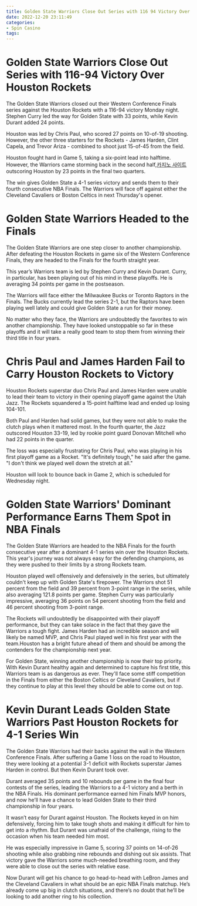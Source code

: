 ```yaml
---
title: Golden State Warriors Close Out Series with 116 94 Victory Over Houston Rockets
date: 2022-12-20 23:11:49
categories:
- Spin Casino
tags:
---
```



#  Golden State Warriors Close Out Series with 116-94 Victory Over Houston Rockets

The Golden State Warriors closed out their Western Conference Finals series against the Houston Rockets with a 116-94 victory Monday night. Stephen Curry led the way for Golden State with 33 points, while Kevin Durant added 24 points.

Houston was led by Chris Paul, who scored 27 points on 10-of-19 shooting. However, the other three starters for the Rockets - James Harden, Clint Capela, and Trevor Ariza - combined to shoot just 15-of-45 from the field.

Houston fought hard in Game 5, taking a six-point lead into halftime. However, the Warriors came storming back in the second half,[카지노 사이트](https://choegocasino.com/) outscoring Houston by 23 points in the final two quarters.

The win gives Golden State a 4-1 series victory and sends them to their fourth consecutive NBA Finals. The Warriors will face off against either the Cleveland Cavaliers or Boston Celtics in next Thursday's opener.

#  Golden State Warriors Headed to the Finals

The Golden State Warriors are one step closer to another championship. After defeating the Houston Rockets in game six of the Western Conference Finals, they are headed to the Finals for the fourth straight year.

This year’s Warriors team is led by Stephen Curry and Kevin Durant. Curry, in particular, has been playing out of his mind in these playoffs. He is averaging 34 points per game in the postseason.

The Warriors will face either the Milwaukee Bucks or Toronto Raptors in the Finals. The Bucks currently lead the series 2-1, but the Raptors have been playing well lately and could give Golden State a run for their money.

No matter who they face, the Warriors are undoubtedly the favorites to win another championship. They have looked unstoppable so far in these playoffs and it will take a really good team to stop them from winning their third title in four years.

#  Chris Paul and James Harden Fail to Carry Houston Rockets to Victory

Houston Rockets superstar duo Chris Paul and James Harden were unable to lead their team to victory in their opening playoff game against the Utah Jazz. The Rockets squandered a 15-point halftime lead and ended up losing 104-101.

Both Paul and Harden had solid games, but they were not able to make the clutch plays when it mattered most. In the fourth quarter, the Jazz outscored Houston 33-19, led by rookie point guard Donovan Mitchell who had 22 points in the quarter.

The loss was especially frustrating for Chris Paul, who was playing in his first playoff game as a Rocket. "It's definitely tough," he said after the game. "I don't think we played well down the stretch at all."

Houston will look to bounce back in Game 2, which is scheduled for Wednesday night.

#  Golden State Warriors' Dominant Performance Earns Them Spot in NBA Finals

The Golden State Warriors are headed to the NBA Finals for the fourth consecutive year after a dominant 4-1 series win over the Houston Rockets. This year's journey was not always easy for the defending champions, as they were pushed to their limits by a strong Rockets team.

Houston played well offensively and defensively in the series, but ultimately couldn't keep up with Golden State's firepower. The Warriors shot 51 percent from the field and 39 percent from 3-point range in the series, while also averaging 121.8 points per game. Stephen Curry was particularly impressive, averaging 36 points on 54 percent shooting from the field and 46 percent shooting from 3-point range.

The Rockets will undoubtedly be disappointed with their playoff performance, but they can take solace in the fact that they gave the Warriors a tough fight. James Harden had an incredible season and will likely be named MVP, and Chris Paul played well in his first year with the team.Houston has a bright future ahead of them and should be among the contenders for the championship next year.

For Golden State, winning another championship is now their top priority. With Kevin Durant healthy again and determined to capture his first title, this Warriors team is as dangerous as ever. They'll face some stiff competition in the Finals from either the Boston Celtics or Cleveland Cavaliers, but if they continue to play at this level they should be able to come out on top.

#  Kevin Durant Leads Golden State Warriors Past Houston Rockets for 4-1 Series Win

The Golden State Warriors had their backs against the wall in the Western Conference Finals. After suffering a Game 1 loss on the road to Houston, they were looking at a potential 3-1 deficit with Rockets superstar James Harden in control. But then Kevin Durant took over.

Durant averaged 35 points and 10 rebounds per game in the final four contests of the series, leading the Warriors to a 4-1 victory and a berth in the NBA Finals. His dominant performance earned him Finals MVP honors, and now he’ll have a chance to lead Golden State to their third championship in four years.

It wasn’t easy for Durant against Houston. The Rockets keyed in on him defensively, forcing him to take tough shots and making it difficult for him to get into a rhythm. But Durant was unafraid of the challenge, rising to the occasion when his team needed him most.

He was especially impressive in Game 5, scoring 37 points on 14-of-26 shooting while also grabbing nine rebounds and dishing out six assists. That victory gave the Warriors some much-needed breathing room, and they were able to close out the series with relative ease.

Now Durant will get his chance to go head-to-head with LeBron James and the Cleveland Cavaliers in what should be an epic NBA Finals matchup. He’s already come up big in clutch situations, and there’s no doubt that he’ll be looking to add another ring to his collection.
